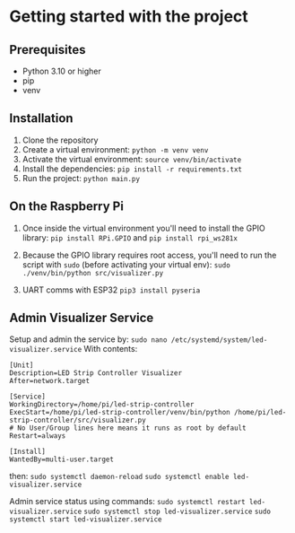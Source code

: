 # Getting started with the project

## Prerequisites
- Python 3.10 or higher
- pip
- venv

## Installation
1. Clone the repository
2. Create a virtual environment: `python -m venv venv`
3. Activate the virtual environment: `source venv/bin/activate`
4. Install the dependencies: `pip install -r requirements.txt`
5. Run the project: `python main.py`

## On the Raspberry Pi
1. Once inside the virtual environment you'll need to install the GPIO library: `pip install RPi.GPIO` and `pip install rpi_ws281x`
2. Because the GPIO library requires root access, you'll need to run the script with `sudo` (before activating your virtual env): `sudo ./venv/bin/python src/visualizer.py`

3. UART comms with ESP32 `pip3 install pyseria`

## Admin Visualizer Service
Setup and admin the service by:
`sudo nano /etc/systemd/system/led-visualizer.service`
With contents:
```
[Unit]
Description=LED Strip Controller Visualizer
After=network.target

[Service]
WorkingDirectory=/home/pi/led-strip-controller
ExecStart=/home/pi/led-strip-controller/venv/bin/python /home/pi/led-strip-controller/src/visualizer.py
# No User/Group lines here means it runs as root by default
Restart=always

[Install]
WantedBy=multi-user.target
```
then:
`sudo systemctl daemon-reload`
`sudo systemctl enable led-visualizer.service`

Admin service status using commands:
`sudo systemctl restart led-visualizer.service`
`sudo systemctl stop led-visualizer.service`
`sudo systemctl start led-visualizer.service`